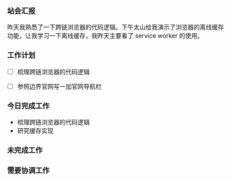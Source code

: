 ### 站会汇报

昨天我熟悉了一下跨链浏览器的代码逻辑。下午太山给我演示了浏览器的离线缓存功能，让我学习一下离线缓存，我昨天主要看了 service worker 的使用。

### 工作计划

- [ ] 梳理跨链浏览器的代码逻辑
- [ ] 参照边界官网写一加官网导航栏



### 今日完成工作

- 梳理跨链浏览器的代码逻辑
- 研究缓存实现

### 未完成工作



### 需要协调工作

